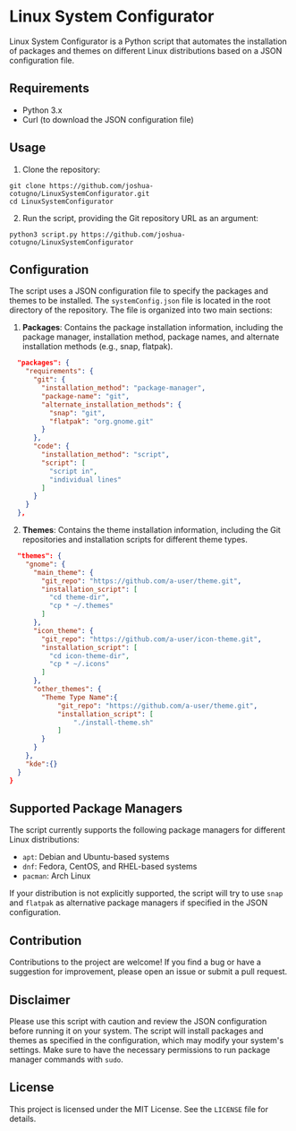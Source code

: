 # Linux System Configurator

Linux System Configurator is a Python script that automates the installation of packages and themes on different Linux distributions based on a JSON configuration file.

## Requirements

- Python 3.x
- Curl (to download the JSON configuration file)

## Usage

1. Clone the repository:

```shell
git clone https://github.com/joshua-cotugno/LinuxSystemConfigurator.git
cd LinuxSystemConfigurator
```

2. Run the script, providing the Git repository URL as an argument:

```shell
python3 script.py https://github.com/joshua-cotugno/LinuxSystemConfigurator
```

## Configuration

The script uses a JSON configuration file to specify the packages and themes to be installed. The `systemConfig.json` file is located in the root directory of the repository. The file is organized into two main sections:

1. **Packages**: Contains the package installation information, including the package manager, installation method, package names, and alternate installation methods (e.g., snap, flatpak).
```json
  "packages": {
    "requirements": {
      "git": {
        "installation_method": "package-manager",
        "package-name": "git",
        "alternate_installation_methods": {
          "snap": "git",
          "flatpak": "org.gnome.git"
        }
      },
      "code": {
        "installation_method": "script",
        "script": [
          "script in",
          "individual lines"
        ]
      }
    }
  },
```
2. **Themes**: Contains the theme installation information, including the Git repositories and installation scripts for different theme types.
```json
  "themes": {
    "gnome": {
      "main_theme": {
        "git_repo": "https://github.com/a-user/theme.git",
        "installation_script": [
          "cd theme-dir",
          "cp * ~/.themes"
        ]
      },
      "icon_theme": {
        "git_repo": "https://github.com/a-user/icon-theme.git",
        "installation_script": [
          "cd icon-theme-dir",
          "cp * ~/.icons"
        ]
      },
      "other_themes": {
        "Theme Type Name":{
            "git_repo": "https://github.com/a-user/theme.git",
            "installation_script": [
                "./install-theme.sh"
            ]
        }
      }
    },
    "kde":{}
  }
}
```

## Supported Package Managers

The script currently supports the following package managers for different Linux distributions:

- `apt`: Debian and Ubuntu-based systems
- `dnf`: Fedora, CentOS, and RHEL-based systems
- `pacman`: Arch Linux

If your distribution is not explicitly supported, the script will try to use `snap` and `flatpak` as alternative package managers if specified in the JSON configuration.

## Contribution

Contributions to the project are welcome! If you find a bug or have a suggestion for improvement, please open an issue or submit a pull request.

## Disclaimer

Please use this script with caution and review the JSON configuration before running it on your system. The script will install packages and themes as specified in the configuration, which may modify your system's settings. Make sure to have the necessary permissions to run package manager commands with `sudo`.

## License

This project is licensed under the MIT License. See the `LICENSE` file for details.
